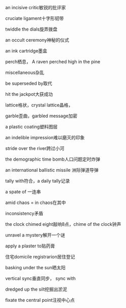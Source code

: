 
an incisive critic敏锐的批评家

cruciate ligament十字形韧带

twiddle the dials旋弄拨盘

an occult ceremony神秘的仪式

an ink cartridge墨盒

perch栖息，
A raven perched high in the pine

miscellaneous杂乱

be superseded by取代

hit the jackpot大获成功

lattice格状，crystal lattice晶格，

garble歪曲，garbled message加密

a plastic coating塑料图层

an indelible impression难以磨灭的印象

stride over the river跨过小河

the demographic time bomb人口问题定时炸弹

an international ballistic missile 洲际弹道导弹

tally with符合，a daily tally记录

a spate of 一连串

amid chaos = in chaos在其中

inconsistency矛盾

the clock chimed eight敲响8点，chime of the clock钟声

unravel a mystery解开一个谜

apply a plaster to贴药膏

住宅domicile registrarion居住登记

basking under the sun晒太阳

vertical sync垂直同步， sync with

dredged up the silt挖掘出淤泥

fixate the central point注视中心点








